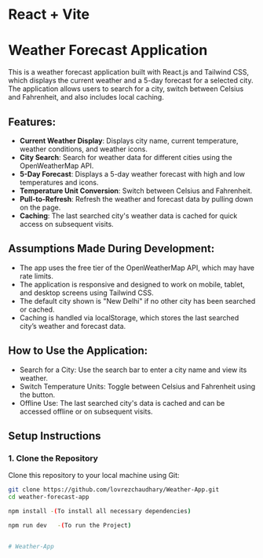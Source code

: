 # React + Vite

# Weather Forecast Application

This is a weather forecast application built with React.js and Tailwind CSS, which displays the current weather and a 5-day forecast for a selected city. The application allows users to search for a city, switch between Celsius and Fahrenheit, and also includes local caching.

## Features:
- **Current Weather Display**: Displays city name, current temperature, weather conditions, and weather icons.
- **City Search**: Search for weather data for different cities using the OpenWeatherMap API.
- **5-Day Forecast**: Displays a 5-day weather forecast with high and low temperatures and icons.
- **Temperature Unit Conversion**: Switch between Celsius and Fahrenheit.
- **Pull-to-Refresh**: Refresh the weather and forecast data by pulling down on the page.
- **Caching**: The last searched city's weather data is cached for quick access on subsequent visits.

## Assumptions Made During Development:
   - The app uses the free tier of the OpenWeatherMap API, which may have rate limits.
   - The application is responsive and designed to work on mobile, tablet, and desktop screens using Tailwind CSS.
   - The default city shown is "New Delhi" if no other city has been searched or cached.
   - Caching is handled via localStorage, which stores the last searched city’s weather and forecast data.

## How to Use the Application:
   - Search for a City: Use the search bar to enter a city name and view its weather. 
   - Switch Temperature Units: Toggle between Celsius and Fahrenheit using the button.
   - Offline Use: The last searched city's data is cached and can be accessed offline or on subsequent visits.

## Setup Instructions

### 1. Clone the Repository
Clone this repository to your local machine using Git:
```bash
git clone https://github.com/lovrezchaudhary/Weather-App.git
cd weather-forecast-app

npm install -(To install all necessary dependencies)

npm run dev   -(To run the Project)


#   W e a t h e r - A p p 
 
 